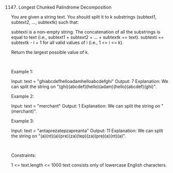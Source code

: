 1147. Longest Chunked Palindrome Decomposition

You are given a string text. You should split it to k substrings (subtext1, subtext2, ..., subtextk) such that:

subtexti is a non-empty string.
The concatenation of all the substrings is equal to text (i.e., subtext1 + subtext2 + ... + subtextk == text).
subtexti == subtextk - i + 1 for all valid values of i (i.e., 1 <= i <= k).

Return the largest possible value of k.

 

Example 1:

Input: text = "ghiabcdefhelloadamhelloabcdefghi"
Output: 7
Explanation: We can split the string on "(ghi)(abcdef)(hello)(adam)(hello)(abcdef)(ghi)".


Example 2:

Input: text = "merchant"
Output: 1
Explanation: We can split the string on "(merchant)".


Example 3:

Input: text = "antaprezatepzapreanta"
Output: 11
Explanation: We can split the string on "(a)(nt)(a)(pre)(za)(tep)(za)(pre)(a)(nt)(a)".


 

Constraints:

1 <= text.length <= 1000
text consists only of lowercase English characters.